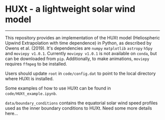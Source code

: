 # HUXt - a lightweight solar wind model
---

This repository provides an implementation of the HUXt model (Heliospheric Upwind Extrapolation with time dependence) in Python, as described by Owens et al. (2019). It's dependencies are ``numpy`` ``matplotlib`` ``astropy`` ``h5py`` and ``moviepy v1.0.1``. Currently ``moviepy v1.0.1`` is not available on ``conda``, but can be downloaded from ``pip``. Additionally, to make animations, ``moviepy`` requires ``ffmpeg`` to be installed. 

Users should update ``root`` in ``code/config.dat`` to point to the local directory where HUXt is installed.

Some examples of how to use HUXt can be found in ``code/HUXt_example.ipynb``.

``data/boundary_conditions`` contains the equatorial solar wind speed profiles used as the inner boundary conditions to HUXt. Need some more details here...